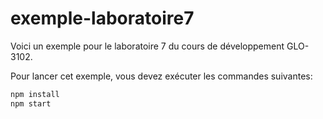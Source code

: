 # exemple-laboratoire7
Voici un exemple pour le laboratoire 7 du cours de développement GLO-3102. 

Pour lancer cet exemple, vous devez exécuter les commandes suivantes:

```bash
npm install
npm start
```
